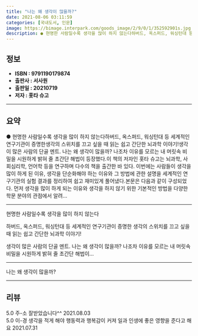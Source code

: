 ```yaml
---
title: "나는 왜 생각이 많을까?"
date: 2021-08-06 03:11:59
categories: [국내도서, 인문]
image: https://bimage.interpark.com/goods_image/2/9/0/1/352592901s.jpg
description: ● 현명한 사람일수록 생각을 많이 하지 않는다하버드, 옥스퍼드, 워싱턴대 등 세계적인 연구기관이 증명한생각의 스위치를 끄고 싶을 때 읽는 쉽고 간단한 뇌과학 이야기!생각이 많은 사람의 단골 멘트. 나는 왜 생각이 많을까? 나조차 이유를 모르는 내 머릿속 비밀을 시원하게 밝혀 줄 초간단
---
```


## **정보**

- **ISBN : 9791190179874**
- **출판사 : 서사원**
- **출판일 : 20210719**
- **저자 : 홋타 슈고**

------



## **요약**

●  현명한 사람일수록 생각을 많이 하지 않는다하버드, 옥스퍼드, 워싱턴대 등 세계적인 연구기관이 증명한생각의 스위치를 끄고 싶을 때 읽는 쉽고 간단한 뇌과학 이야기!생각이 많은 사람의 단골 멘트. 나는 왜 생각이 많을까? 나조차 이유를 모르는 내 머릿속 비밀을 시원하게 밝혀 줄 초간단 해법이 등장했다.이 책의 저자인 홋타 슈고는 뇌과학, 사회심리학, 언어학 등을 연구하며 다수의 책을 출간한 바 있다. 이번에는 사람들이 생각을 많이 하게 된 이유, 생각을 단순화해야 하는 이유와 그 방법에 관한 설명을 세계적인 연구기관의 실험 결과를 정리하여 쉽고 재미있게 풀어냈다.본문은 다음과 같이 구성되었다. 먼저 생각을 많이 하게 되는 이유와 생각을 하지 않기 위한 기본적인 방법을 다양한 학문 분야의 관점에서 알려...

------

현명한 사람일수록 생각을 많이 하지 않는다

하버드, 옥스퍼드, 워싱턴대 등 세계적인 연구기관이 증명한
생각의 스위치를 끄고 싶을 때 읽는 쉽고 간단한 뇌과학 이야기!

생각이 많은 사람의 단골 멘트. 나는 왜 생각이 많을까? 나조차 이유를 모르는 내 머릿속 비밀을 시원하게 밝혀 줄 초간단 해법이... 

------


나는 왜 생각이 많을까? 

------


## **리뷰** 

5.0 주-소 잘받았습니다^^ 2021.08.03 <br/>5.0 이-경 생각을 적게 해야 행동력과 행복감이 커져 일과 인생에 좋은 영향을 준다고 해요 2021.07.31 <br/>